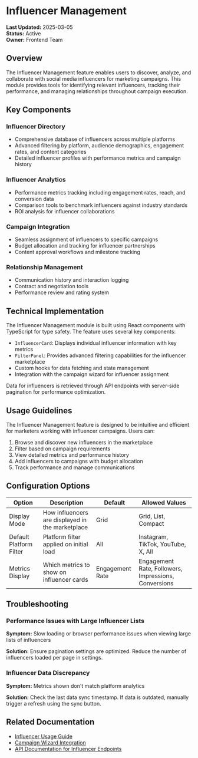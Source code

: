 # Influencer Management

**Last Updated:** 2025-03-05  
**Status:** Active  
**Owner:** Frontend Team

## Overview

The Influencer Management feature enables users to discover, analyze, and collaborate with social media influencers for marketing campaigns. This module provides tools for identifying relevant influencers, tracking their performance, and managing relationships throughout campaign execution.

## Key Components

### Influencer Directory

- Comprehensive database of influencers across multiple platforms
- Advanced filtering by platform, audience demographics, engagement rates, and content categories
- Detailed influencer profiles with performance metrics and campaign history

### Influencer Analytics

- Performance metrics tracking including engagement rates, reach, and conversion data
- Comparison tools to benchmark influencers against industry standards
- ROI analysis for influencer collaborations

### Campaign Integration

- Seamless assignment of influencers to specific campaigns
- Budget allocation and tracking for influencer partnerships
- Content approval workflows and milestone tracking

### Relationship Management

- Communication history and interaction logging
- Contract and negotiation tools
- Performance review and rating system

## Technical Implementation

The Influencer Management module is built using React components with TypeScript for type safety. The feature uses several key components:

- `InfluencerCard`: Displays individual influencer information with key metrics
- `FilterPanel`: Provides advanced filtering capabilities for the influencer marketplace
- Custom hooks for data fetching and state management
- Integration with the campaign wizard for influencer assignment

Data for influencers is retrieved through API endpoints with server-side pagination for performance optimization.

## Usage Guidelines

The Influencer Management feature is designed to be intuitive and efficient for marketers working with influencer campaigns. Users can:

1. Browse and discover new influencers in the marketplace
2. Filter based on campaign requirements
3. View detailed metrics and performance history
4. Add influencers to campaigns with budget allocation
5. Track performance and manage communications

## Configuration Options

| Option                  | Description                                      | Default         | Allowed Values                                       |
| ----------------------- | ------------------------------------------------ | --------------- | ---------------------------------------------------- |
| Display Mode            | How influencers are displayed in the marketplace | Grid            | Grid, List, Compact                                  |
| Default Platform Filter | Platform filter applied on initial load          | All             | Instagram, TikTok, YouTube, X, All                   |
| Metrics Display         | Which metrics to show on influencer cards        | Engagement Rate | Engagement Rate, Followers, Impressions, Conversions |

## Troubleshooting

### Performance Issues with Large Influencer Lists

**Symptom:** Slow loading or browser performance issues when viewing large lists of influencers

**Solution:** Ensure pagination settings are optimized. Reduce the number of influencers loaded per page in settings.

### Influencer Data Discrepancy

**Symptom:** Metrics shown don't match platform analytics

**Solution:** Check the last data sync timestamp. If data is outdated, manually trigger a refresh using the sync button.

## Related Documentation

- [Influencer Usage Guide](./usage.md)
- [Campaign Wizard Integration](../campaign-wizard/usage.md)
- [API Documentation for Influencer Endpoints](../../features-backend/apis/endpoints.md)
